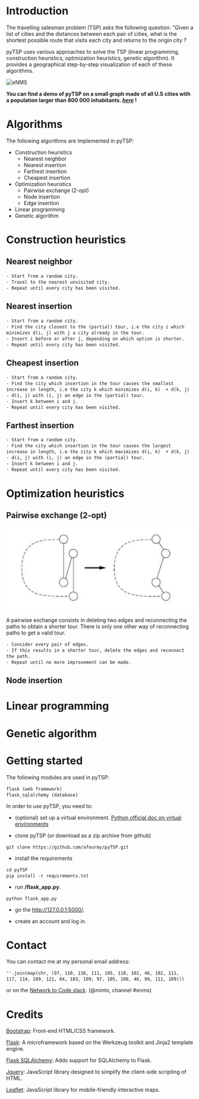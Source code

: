 # Introduction

The travelling salesman problem (TSP) asks the following question: "Given a list of cities and the distances between each pair of cities, what is the shortest possible route that visits each city and returns to the origin city ?

pyTSP uses various approaches to solve the TSP (linear programming, construction heuristics, optimization heuristics, genetic algorithm).
It provides a geographical step-by-step visualization of each of these algorithms.

![eNMS](readme/pyTSP.gif)

**You can find a demo of pyTSP on a small graph made of all U.S cities with a population larger than 800 000 inhabitants. _[here](http://afourmy.pythonanywhere.com/)_ !**

# Algorithms

The following algorithms are implemented in pyTSP:

- Construction heuristics
  - Nearest neighbor
  - Nearest insertion
  - Farthest insertion
  - Cheapest insertion
- Optimization heuristics
  - Pairwise exchange (2-opt)
  - Node insertion
  - Edge insertion
- Linear programming
- Genetic algorithm

# Construction heuristics

## Nearest neighbor


```
- Start from a random city.
- Travel to the nearest unvisited city.
- Repeat until every city has been visited.
```

## Nearest insertion

```
- Start from a random city.
- Find the city closest to the (partial) tour, i.e the city i which minimizes d(i, j) with j a city already in the tour.
- Insert i before or after j, depending on which option is shorter.
- Repeat until every city has been visited.
```

## Cheapest insertion

```
- Start from a random city.
- Find the city which insertion in the tour causes the smallest increase in length, i.e the city k which minimizes d(i, k)  + d(k, j) - d(i, j) with (i, j) an edge in the (partial) tour.
- Insert k between i and j.
- Repeat until every city has been visited.
```

## Farthest insertion

```
- Start from a random city.
- Find the city which insertion in the tour causes the largest increase in length, i.e the city k which maximizes d(i, k)  + d(k, j) - d(i, j) with (i, j) an edge in the (partial) tour.
- Insert k between i and j.
- Repeat until every city has been visited.
```

# Optimization heuristics

## Pairwise exchange (2-opt)

![Pairwise exchange](readme/pairwise_exchange.png)

A pairwise exchange consists in deleting two edges and reconnecting the paths to obtain a shorter tour.  There is only one other way of reconnecting paths to get a valid tour.
```
- Consider every pair of edges.
- If this results in a shorter tour, delete the edges and reconnect the path.
- Repeat until no more improvement can be made.
```

## Node insertion

# Linear programming

# Genetic algorithm

# Getting started

The following modules are used in pyTSP:
```
flask (web framework)
flask_sqlalchemy (database)
```

In order to use pyTSP, you need to:
    
- (optional) set up a virtual environment.
[Python official doc on virtual environments](https://docs.python.org/3/library/venv.html) 
    
- clone pyTSP (or download as a zip archive from github)
```
git clone https://github.com/afourmy/pyTSP.git
```
    
- install the requirements
```
cd pyTSP
pip install -r requirements.txt
```

- run **/flask_app.py**.
```
python flask_app.py
```

- go the http://127.0.0.1:5000/.

- create an account and log in.

# Contact

You can contact me at my personal email address:
```
''.join(map(chr, (97, 110, 116, 111, 105, 110, 101, 46, 102, 111, 
117, 114, 109, 121, 64, 103, 109, 97, 105, 108, 46, 99, 111, 109)))
```

or on the [Network to Code slack](http://networktocode.herokuapp.com "Network to Code slack"). (@minto, channel #enms)

# Credits 

[Bootstrap](https://getbootstrap.com/ "Bootstrap"): Front-end HTML/CSS framework.

[Flask](http://flask.pocoo.org/ "Flask"): A microframework based on the Werkzeug toolkit and Jinja2 template engine.

[Flask SQLAlchemy](http://flask-sqlalchemy.pocoo.org/ "Flask SQLAlchemy"): Adds support for SQLAlchemy to Flask.

[Jquery](https://jquery.com/ "Jquery"): JavaScript library designed to simplify the client-side scripting of HTML.

[Leaflet](http://leafletjs.com/ "Leaflet"): JavaScript library for mobile-friendly interactive maps.